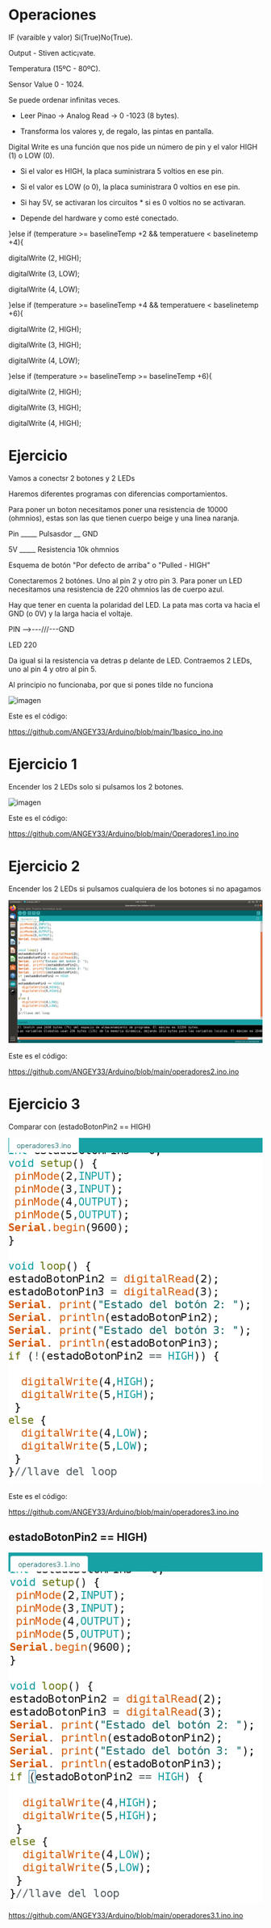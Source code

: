 
# Operaciones

IF (varaible y valor) Si(True)No(True).

Output - Stiven actic¡vate.

Temperatura (15ºC - 80ºC).

Sensor Value 0 - 1024.

Se puede ordenar infinitas veces.

- Leer Pinao -> Analog Read -> 0 -1023 (8 bytes).

- Transforma los valores y, de regalo, las pintas en pantalla.

Digital Write es una función que nos pide un número de pin y el valor HIGH (1) o LOW (0).

- Si el valor es HIGH, la placa suministrara 5 voltios en ese pin.

- Si el valor es LOW (o 0), la placa suministrara 0 voltios en ese pin.

- Si hay 5V, se activaran los circuitos * si es 0 voltios no se activaran.

* Depende del hardware y como esté conectado.

}else if (temperature >= baselineTemp +2 && temperatuere < baselinetemp +4){

digitalWrite (2, HIGH);

digitalWrite (3, LOW);

digitalWrite (4, LOW);

}else if (temperature >= baselineTemp +4 && temperatuere < baselinetemp +6){

digitalWrite (2, HIGH);

digitalWrite (3, HIGH);

digitalWrite (4, LOW);

}else if (temperature >= baselineTemp >= baselineTemp +6){

digitalWrite (2, HIGH);

digitalWrite (3, HIGH);

digitalWrite (4, HIGH);

# Ejercicio

Vamos a conectsr 2 botones y 2 LEDs 

Haremos diferentes programas con diferencias comportamientos.

Para poner un boton necesitamos poner una resistencia de 10000 (ohmnios), estas son las que tienen cuerpo beige y una linea naranja.

Pin _____ Pulsasdor __ GND


5V _____ Resistencia 10k ohmnios

Esquema de botón "Por defecto de arriba" o "Pulled - HIGH"

Conectaremos 2 botónes. Uno al pin 2 y otro pin 3. Para poner un LED necesitamos una resistencia de 220 ohmnios las de cuerpo azul.

Hay que tener en cuenta la polaridad del LED. La pata mas corta va hacia el GND (o 0V) y la larga hacia el voltaje.

PIN -->---///---GND

   LED 220
   
Da igual si la resistencia va detras p delante de LED. Contraemos 2 LEDs, uno al pin 4 y otro al pin 5.


Al principio no funcionaba, por que si pones tilde no funciona

![imagen](https://user-images.githubusercontent.com/90753298/140056485-20d87b78-d248-4952-a95b-cff8487f1e67.png)

Este es el código:

https://github.com/ANGEY33/Arduino/blob/main/1basico_ino.ino

# Ejercicio 1

Encender los 2 LEDs solo si pulsamos los 2 botones.

![imagen](https://user-images.githubusercontent.com/90753298/140055897-070f5dfd-bc74-4f35-a1bc-83daf181efa8.png)


Este es el código:

https://github.com/ANGEY33/Arduino/blob/main/Operadores1.ino.ino

# Ejercicio 2 

Encender los 2 LEDs si pulsamos cualquiera de los botones si no apagamos

![imagen](https://github.com/ANGEY33/Arduino/blob/main/Captura%20de%20pantalla%20de%202021-11-03%2012-52-32.png)

Este es el código:

https://github.com/ANGEY33/Arduino/blob/main/operadores2.ino.ino

# Ejercicio 3

Comparar con (estadoBotonPin2 == HIGH)

![imagen](https://github.com/ANGEY33/Arduino/blob/main/Captura%20de%20pantalla%20de%202021-11-03%2013-13-10.png)

Este es el código:

https://github.com/ANGEY33/Arduino/blob/main/operadores3.ino.ino

## estadoBotonPin2 == HIGH)

![imagen](https://github.com/ANGEY33/Arduino/blob/main/Captura%20de%20pantalla%20de%202021-11-03%2013-18-53.png)

https://github.com/ANGEY33/Arduino/blob/main/operadores3.1.ino.ino
